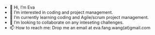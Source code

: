 - 👋 Hi, I’m Eva
- 👀 I’m interested in coding and project management.
- 🌱 I’m currently learning coding and Agile/scrum project management. 
- 💞️ I’m looking to collaborate on any inteseting challenges. 
- 📫 How to reach me: Drop me an email at eva.fang.wang(at)gmail.com

<!---
evawf/evawf is a ✨ special ✨ repository because its `README.md` (this file) appears on your GitHub profile.
You can click the Preview link to take a look at your changes.
--->
